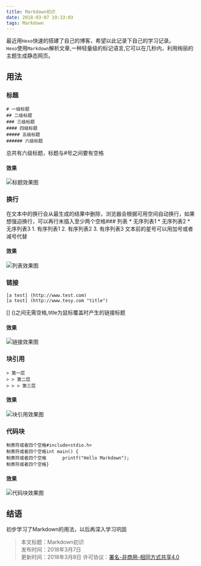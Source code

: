 ```yaml
---
title: Markdown初识
date: 2018-03-07 19:33:03
tags: Markdown
---
```

最近用`Hexo`快速的搭建了自己的博客，希望以此记录下自己的学习记录。  
`Hexo`使用`Markdown`解析文章,一种轻量级的标记语言,它可以在几秒内，利用绚丽的主题生成静态网页。
## 用法
### 标题
	# 一级标题
	## 二级标题
	### 三级标题
	#### 四级标题
	##### 五级标题
	###### 六级标题
总共有六级标题，标题与#号之间要有空格
#### 效果
![标题效果图](https://i.imgur.com/q5Qanq7.png)
### 换行

在文本中的换行会从最生成的结果中删除，浏览器会根据可用空间自动换行，如果想强迫换行，可以再行末插入至少两个空格### 列表
	* 无序列表1
	* 无序列表2
	* 无序列表3
	1. 有序列表1
	2. 有序列表2
	3. 有序列表3
文本前的星号可以用加号或者减号代替
#### 效果
![列表效果图](https://i.imgur.com/3T0bR9X.png)
### 链接
	[a test] (http://www.test.com)
	[a test] (http://www.tesy.com "title")
[] ()之间无需空格,title为鼠标覆盖时产生的链接标题
#### 效果
![链接效果图](https://i.imgur.com/S7Cv2Fd.png)
### 块引用
	> 第一层
	> > 第二层
	> > > 第三层
#### 效果
![块引用效果图](https://i.imgur.com/Olzsvs3.png)
### 代码块
	制表符或者四个空格#include<stdio.h>
	制表符或者四个空格int main() {
	制表符或者四个空格	   printf("Hello Markdown");
	制表符或者四个空格}
#### 效果
![代码块效果图](https://i.imgur.com/ITS9dub.png)
## 结语
初步学习了Markdown的用法，以后再深入学习巩固
> 本文标题：Markdown初识  
> 发布时间：2018年3月7日  
> 更新时间：2018年3月8日
> 许可协议：[署名-非商用-相同方式共享4.0](https://creativecommons.org/licenses/by-nc-sa/4.0/)
